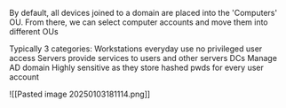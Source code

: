 By default, all devices joined to a domain are placed into the 'Computers' OU.
From there, we can select computer accounts and move them into different OUs 

Typically 3 categories: 
	Workstations
		everyday use 
		no privileged user access 
	Servers
		provide services to users and other servers
	DCs
		Manage AD domain 
		Highly sensitive as they store hashed pwds for every user account


![[Pasted image 20250103181114.png]]


